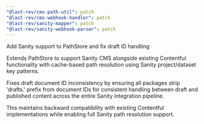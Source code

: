 ```yaml
---
"@last-rev/cms-path-util": patch
"@last-rev/cms-webhook-handler": patch  
"@last-rev/sanity-mapper": patch
"@last-rev/sanity-webhook-parser": patch
---
```


Add Sanity support to PathStore and fix draft ID handling

Extends PathStore to support Sanity CMS alongside existing Contentful functionality with cache-based path resolution using Sanity project/dataset key patterns.

Fixes draft document ID inconsistency by ensuring all packages strip 'drafts.' prefix from document IDs for consistent handling between draft and published content across the entire Sanity integration pipeline.

This maintains backward compatibility with existing Contentful implementations while enabling full Sanity path resolution support.